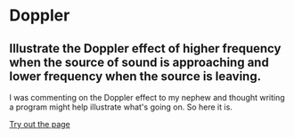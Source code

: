 # Doppler
## Illustrate the Doppler effect of higher frequency when the source of sound is approaching and lower frequency when the source is leaving.

I was commenting on the Doppler effect to my nephew and thought writing a
program might help illustrate what's going on.  So here it is.

[Try out the page](https://htmlpreview.github.io/?https://github.com/JaySpencerAnderson/doppler/blob/master/doppler.html)
